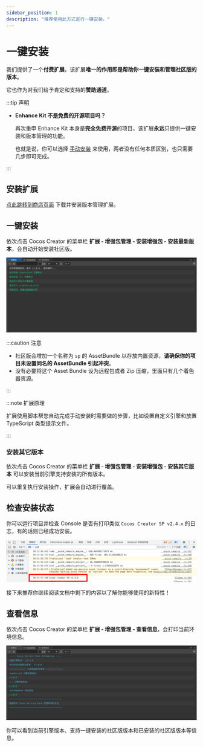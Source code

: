 ```yaml
---
sidebar_position: 1
description: "推荐使用此方式进行一键安装。"
---
```


# 一键安装

我们提供了一个**付费扩展**，该扩展**唯一的作用即是帮助你一键安装和管理社区版的版本**。

它也作为对我们给予肯定和支持的**赞助通道**。

:::tip 声明

- **Enhance Kit 不是免费的开源项目吗？**

    再次重申 Enhance Kit 本身是**完全免费开源**的项目，该扩展**永远**只提供一键安装和版本管理的功能。
    
    也就是说，你可以选择 [手动安装](./installation-manual.md) 来使用，两者没有任何本质区别，也只需要几步即可完成。

:::

## 安装扩展

[点此跳转到商店页面](https://store.cocos.com/app/detail/3824) 下载并安装版本管理扩展。

## 一键安装

依次点击 Cocos Creator 的菜单栏 **扩展 - 增强包管理 - 安装增强包 - 安装最新版本**，会自动开始安装社区版。

![plugin-install](./assets/plugin-install.png)

:::caution 注意

- 社区版会增加一个名称为 `sp` 的 AssetBundle 以存放内置资源，**请确保你的项目未设置同名的 AssetBundle 引起冲突**。
- 没有必要将这个 Asset Bundle 设为远程包或者 Zip 压缩，里面只有几个着色器资源。

:::

:::note 扩展原理

扩展使用脚本帮您自动完成手动安装时需要做的步骤，比如设置自定义引擎和放置 TypeScript 类型提示文件。

:::

### 安装其它版本

依次点击 Cocos Creator 的菜单栏 **扩展 - 增强包管理 - 安装增强包 - 安装其它版本** 可以安装当前引擎支持安装的所有版本。

可以重复执行安装操作，扩展会自动进行覆盖。

## 检查安装状态

你可以运行项目并检查 Console 是否有打印类似 `Cocos Creator SP v2.4.x` 的日志，有的话则已经成功安装。

![installedconsole](./assets/installed-console.png)

接下来推荐你继续阅读文档中剩下的内容以了解你能够使用的新特性！

## 查看信息

依次点击 Cocos Creator 的菜单栏 **扩展 - 增强包管理 - 查看信息**，会打印当前环境信息。

![plugin-info](./assets/plugin-info.png)

你可以看到当前引擎版本、支持一键安装的社区版版本和已安装的社区版版本等信息。
